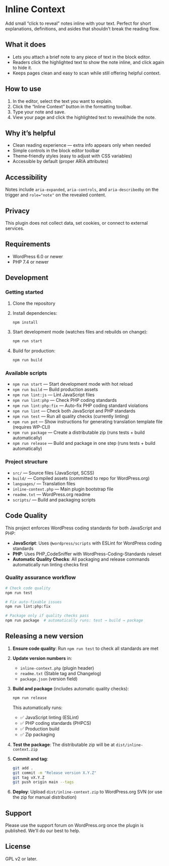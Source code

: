 # Inline Context

Add small “click to reveal” notes inline with your text. Perfect for short explanations, definitions, and asides that shouldn’t break the reading flow.

## What it does

- Lets you attach a brief note to any piece of text in the block editor.
- Readers click the highlighted text to show the note inline, and click again to hide it.
- Keeps pages clean and easy to scan while still offering helpful context.

## How to use

1. In the editor, select the text you want to explain.
2. Click the “Inline Context” button in the formatting toolbar.
3. Type your note and save.
4. View your page and click the highlighted text to reveal/hide the note.

## Why it’s helpful

- Clean reading experience — extra info appears only when needed
- Simple controls in the block editor toolbar
- Theme‑friendly styles (easy to adjust with CSS variables)
- Accessible by default (proper ARIA attributes)

## Accessibility

Notes include `aria-expanded`, `aria-controls`, and `aria-describedby` on the trigger and `role="note"` on the revealed content.

## Privacy

This plugin does not collect data, set cookies, or connect to external services.

## Requirements

- WordPress 6.0 or newer
- PHP 7.4 or newer

## Development

### Getting started

1. Clone the repository
2. Install dependencies:

   ```bash
   npm install
   ```

3. Start development mode (watches files and rebuilds on change):

   ```bash
   npm run start
   ```

4. Build for production:

   ```bash
   npm run build
   ```

### Available scripts

- `npm run start` — Start development mode with hot reload
- `npm run build` — Build production assets
- `npm run lint:js` — Lint JavaScript files
- `npm run lint:php` — Check PHP coding standards
- `npm run lint:php:fix` — Auto-fix PHP coding standard violations
- `npm run lint` — Check both JavaScript and PHP standards
- `npm run test` — Run all quality checks (currently linting)
- `npm run pot` — Show instructions for generating translation template file (requires WP-CLI)
- `npm run package` — Create a distributable zip (runs tests + build automatically)
- `npm run release` — Build and package in one step (runs tests + build automatically)

### Project structure

- `src/` — Source files (JavaScript, SCSS)
- `build/` — Compiled assets (committed to repo for WordPress.org)
- `languages/` — Translation files
- `inline-context.php` — Main plugin bootstrap file
- `readme.txt` — WordPress.org readme
- `scripts/` — Build and packaging scripts

## Code Quality

This project enforces WordPress coding standards for both JavaScript and PHP:

- **JavaScript**: Uses `@wordpress/scripts` with ESLint for WordPress coding standards
- **PHP**: Uses PHP_CodeSniffer with WordPress-Coding-Standards ruleset
- **Automatic Quality Checks**: All packaging and release commands automatically run linting checks first

### Quality assurance workflow

```bash
# Check code quality
npm run test

# Fix auto-fixable issues
npm run lint:php:fix

# Package only if quality checks pass
npm run package  # automatically runs: test → build → package
```

## Releasing a new version

1. **Ensure code quality**: Run `npm run test` to check all standards are met

2. **Update version numbers** in:
   - `inline-context.php` (plugin header)
   - `readme.txt` (Stable tag and Changelog)
   - `package.json` (version field)

3. **Build and package** (includes automatic quality checks):

   ```bash
   npm run release
   ```

   This automatically runs:
   - ✅ JavaScript linting (ESLint)
   - ✅ PHP coding standards (PHPCS)
   - ✅ Production build
   - ✅ Zip packaging

4. **Test the package**: The distributable zip will be at `dist/inline-context.zip`

5. **Commit and tag**:

   ```bash
   git add .
   git commit -m "Release version X.Y.Z"
   git tag vX.Y.Z
   git push origin main --tags
   ```

6. **Deploy**: Upload `dist/inline-context.zip` to WordPress.org SVN (or use the zip for manual distribution)

## Support

Please use the support forum on WordPress.org once the plugin is published. We'll do our best to help.

## License

GPL v2 or later.
